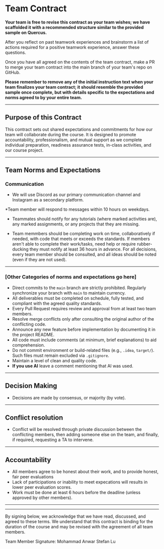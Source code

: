 # Team Contract

**Your team is free to revise this contract as your team wishes; we have scaffolded it with a recommended structure similar to the provided sample on Quercus.**

After you reflect on past teamwork experiences and brainstorm a list of actions required for a positive teamwork experience, answer these questions. 

Once you have all agreed on the contents of the team contract, make a PR to merge your team contract into the main branch of your team's repo on GitHub.

**Please remember to remove any of the initial instruction text when your team finalizes your team contract; it should resemble the provided sample once complete, but with details specific to the expectations and norms agreed to by your entire team.**

---
## Purpose of this Contract

This contract sets out shared expectations and commitments for how our team will collaborate during the course. It is designed to promote accountability, professionalism, and mutual support as we complete individual preparation, readiness assurance tests, in-class activities, and our course project.

---
## Team Norms and Expectations

### Communication

* We will use Discord as our primary communication channel and Instagram as a secondary platform.

*Team member will respond to messages within 10 hours on weekdays.

* Teammates should notify for any tutorials (where marked activities are), any marked assignments, or any projects that they are missing. 

* Team memmbers should be completing work on time, collaboratively if needed, with code that meets or exceeds the standards. If members aren't able to complete their work/tasks, need help or require rubber-ducking they must notify at least 36 hours in advance. For all decisions, every team member should be consulted, and all ideas should be noted (even if they are not used).

---

### [Other Categories of norms and expectations go here]

- Direct commits to the `main` branch are strictly prohibited. Regularly synchronize your branch with `main` to maintain currency.
- All deliverables must be completed on schedule, fully tested, and compliant with the agreed quality standards.  
- Every Pull Request requires review and approval from at least two team members.  
- Resolve merge conflicts only after consulting the original author of the conflicting code.  
- Announce any new feature before implementation by documenting it in the project README.
- All code must include comments (at minimum, brief explanations) to aid comprehension.  
- Do not commit environment or build-related files (e.g., `.idea`, `target/`). Such files must remain excluded via `.gitignore`.
- Maintain a level of clean and quality code.
- **If you use AI** leave a comment mentioning that AI was used.

---

## Decision Making

- Decisions are made by consensus, or majority (by vote).

---
## Conflict resolution

- Conflict will be resolved through private discussion between the conflicting members, then adding someone else on the team, and finally, if required, requesting a TA to intervene.

---

## Accountability

- All members agree to be honest about their work, and to provide honest, fair peer evaluations
- Lack of participations or inability to meet expecations will results in lower peer evaluation scores.
- Work must be done at least 6 hours before the deadline (unless approved by other members).

---

---

By signing below, we acknowledge that we have read, discussed, and agreed to these terms. We understand that this contract is binding for the duration of the course and may be revised with the agreement of all team members.


Team Member Signature:
Mohammad Anwar
Stefan Lu
